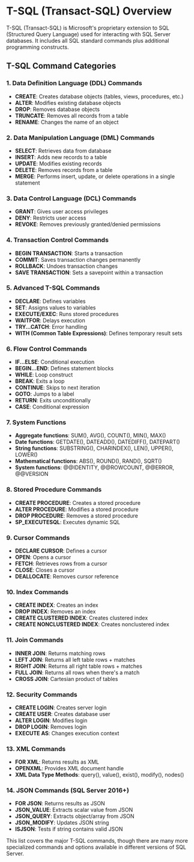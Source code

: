 # T-SQL (Transact-SQL) Overview

T-SQL (Transact-SQL) is Microsoft's proprietary extension to SQL (Structured Query Language) used for interacting with SQL Server databases. It includes all SQL standard commands plus additional programming constructs.

## T-SQL Command Categories

### 1. Data Definition Language (DDL) Commands
- **CREATE**: Creates database objects (tables, views, procedures, etc.)
- **ALTER**: Modifies existing database objects
- **DROP**: Removes database objects
- **TRUNCATE**: Removes all records from a table
- **RENAME**: Changes the name of an object

### 2. Data Manipulation Language (DML) Commands
- **SELECT**: Retrieves data from database
- **INSERT**: Adds new records to a table
- **UPDATE**: Modifies existing records
- **DELETE**: Removes records from a table
- **MERGE**: Performs insert, update, or delete operations in a single statement

### 3. Data Control Language (DCL) Commands
- **GRANT**: Gives user access privileges
- **DENY**: Restricts user access
- **REVOKE**: Removes previously granted/denied permissions

### 4. Transaction Control Commands
- **BEGIN TRANSACTION**: Starts a transaction
- **COMMIT**: Saves transaction changes permanently
- **ROLLBACK**: Undoes transaction changes
- **SAVE TRANSACTION**: Sets a savepoint within a transaction

### 5. Advanced T-SQL Commands
- **DECLARE**: Defines variables
- **SET**: Assigns values to variables
- **EXECUTE/EXEC**: Runs stored procedures
- **WAITFOR**: Delays execution
- **TRY...CATCH**: Error handling
- **WITH (Common Table Expressions)**: Defines temporary result sets

### 6. Flow Control Commands
- **IF...ELSE**: Conditional execution
- **BEGIN...END**: Defines statement blocks
- **WHILE**: Loop construct
- **BREAK**: Exits a loop
- **CONTINUE**: Skips to next iteration
- **GOTO**: Jumps to a label
- **RETURN**: Exits unconditionally
- **CASE**: Conditional expression

### 7. System Functions
- **Aggregate functions**: SUM(), AVG(), COUNT(), MIN(), MAX()
- **Date functions**: GETDATE(), DATEADD(), DATEDIFF(), DATEPART()
- **String functions**: SUBSTRING(), CHARINDEX(), LEN(), UPPER(), LOWER()
- **Mathematical functions**: ABS(), ROUND(), RAND(), SQRT()
- **System functions**: @@IDENTITY, @@ROWCOUNT, @@ERROR, @@VERSION

### 8. Stored Procedure Commands
- **CREATE PROCEDURE**: Creates a stored procedure
- **ALTER PROCEDURE**: Modifies a stored procedure
- **DROP PROCEDURE**: Removes a stored procedure
- **SP_EXECUTESQL**: Executes dynamic SQL

### 9. Cursor Commands
- **DECLARE CURSOR**: Defines a cursor
- **OPEN**: Opens a cursor
- **FETCH**: Retrieves rows from a cursor
- **CLOSE**: Closes a cursor
- **DEALLOCATE**: Removes cursor reference

### 10. Index Commands
- **CREATE INDEX**: Creates an index
- **DROP INDEX**: Removes an index
- **CREATE CLUSTERED INDEX**: Creates clustered index
- **CREATE NONCLUSTERED INDEX**: Creates nonclustered index

### 11. Join Commands
- **INNER JOIN**: Returns matching rows
- **LEFT JOIN**: Returns all left table rows + matches
- **RIGHT JOIN**: Returns all right table rows + matches
- **FULL JOIN**: Returns all rows when there's a match
- **CROSS JOIN**: Cartesian product of tables

### 12. Security Commands
- **CREATE LOGIN**: Creates server login
- **CREATE USER**: Creates database user
- **ALTER LOGIN**: Modifies login
- **DROP LOGIN**: Removes login
- **EXECUTE AS**: Changes execution context

### 13. XML Commands
- **FOR XML**: Returns results as XML
- **OPENXML**: Provides XML document handle
- **XML Data Type Methods**: query(), value(), exist(), modify(), nodes()

### 14. JSON Commands (SQL Server 2016+)
- **FOR JSON**: Returns results as JSON
- **JSON_VALUE**: Extracts scalar value from JSON
- **JSON_QUERY**: Extracts object/array from JSON
- **JSON_MODIFY**: Updates JSON string
- **ISJSON**: Tests if string contains valid JSON

This list covers the major T-SQL commands, though there are many more specialized commands and options available in different versions of SQL Server.